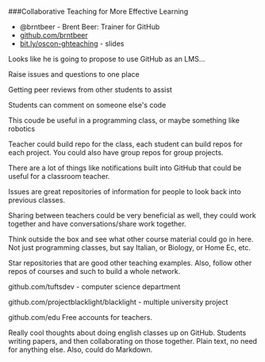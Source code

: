 ###Collaborative Teaching for More Effective Learning

* @brntbeer - Brent Beer: Trainer for GitHub
* [github.com/brntbeer](http://github.com/brntbeer)
* [bit.ly/oscon-ghteaching](http://bit.ly/oscon-ghteaching) - slides

Looks like he is going to propose to use GitHub as an LMS…

Raise issues and questions to one place

Getting peer reviews from other students to assist

Students can comment on someone else's code

This coude be useful in a programming class, or maybe something like robotics

Teacher could build repo for the class, each student can build repos for each project.  You could also have group repos for group projects.

There are a lot of things like notifications built into GitHub that could be useful for a classroom teacher.

Issues are great repositories of information for people to look back into previous classes.

Sharing between teachers could be very beneficial as well, they could work together and have conversations/share work together.

Think outside the box and see what other course material could go in here.  Not just programming classes, but say Italian, or Biology, or Home Ec, etc.

Star repositories that are good other teaching examples.  Also, follow other repos of courses and such to build a whole network.

github.com/tuftsdev - computer science department

github.com/projectblacklight/blacklight - multiple university project

github.com/edu Free accounts for teachers.

Really cool thoughts about doing english classes up on GitHub.  Students writing papers, and then collaborating on those together.  Plain text, no need for anything else.  Also, could do Markdown.

